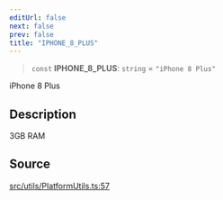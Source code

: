 ```yaml
---
editUrl: false
next: false
prev: false
title: "IPHONE_8_PLUS"
---
```


> `const` **IPHONE\_8\_PLUS**: `string` = `"iPhone 8 Plus"`

iPhone 8 Plus

## Description

3GB RAM

## Source

[src/utils/PlatformUtils.ts:57](https://github.com/relishinc/dill-pixel/blob/543438455c9a47928084300159416186c2aa1095/src/utils/PlatformUtils.ts#L57)
